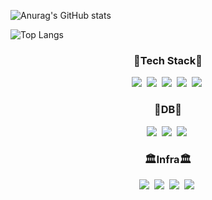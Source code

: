 <!--
**sunghunchoi/sunghunchoi** is a ✨ _special_ ✨ repository because its `README.md` (this file) appears on your GitHub profile.

Here are some ideas to get you started:

- 🔭 I’m currently working on ...
- 🌱 I’m currently learning ...
- 👯 I’m looking to collaborate on ...
- 🤔 I’m looking for help with ...
- 💬 Ask me about ...
- 📫 How to reach me: ...
- 😄 Pronouns: ...
- ⚡ Fun fact: ...
-->

![Anurag's GitHub stats](https://github-readme-stats.vercel.app/api?username=sunghunchoi&show_icons=true&theme=radical)


![Top Langs](https://github-readme-stats.vercel.app/api/top-langs/?username=sunghunchoi&layout=compact)



<h3 align="center"> 🌈Tech Stack🌈</h3>
<p align="center">
    <img src="https://img.shields.io/badge/Go-00ADD8?style=flat-square&logo=Go&logoColor=white"/></a>&nbsp
    <img src="https://img.shields.io/badge/Java-007396?style=flat-square&logo=Java&logoColor=white"/></a>&nbsp
    <img src="https://img.shields.io/badge/SpringBoot-6DB33F?style=flat-square&logo=Spring&logoColor=white"/></a>&nbsp
    <img src="https://img.shields.io/badge/Python-3766AB?style=flat-square&logo=Python&logoColor=white"/></a>&nbsp
    <img src="https://img.shields.io/badge/React-61DAFB?style=flat-square&logo=React&logoColor=white"/></a>&nbsp
</p>

<h3 align="center"> 🎁DB🎁</h3>

<p align="center">
    <img src="https://img.shields.io/badge/MySQL-4479A1?style=flat-square&logo=MySQL&logoColor=white"/></a>&nbsp
    <img src="https://img.shields.io/badge/MicrosoftSQLServer-CC2927?style=flat-square&logo=Microsoft%20SQL%20Server&logoColor=white"/></a>&nbsp
    <img src="https://img.shields.io/badge/MongoDB-47A248?style=flat-square&logo=MongoDB&logoColor=white"/></a>&nbsp
</p>

<h3 align="center"> 🏛Infra🏛</h3>

<p align="center">
    <img src="https://img.shields.io/badge/Terraform-623CE4?style=flat-square&logo=Terraform&logoColor=white"/></a>&nbsp
    <img src="https://img.shields.io/badge/AWS-232F3E?style=flat-square&logo=Amazon%20Aws&logoColor=white"/></a>&nbsp
    <img src="https://img.shields.io/badge/k8s-326CE5?style=flat-square&logo=Kubernetes&logoColor=white"/></a>&nbsp
    <img src="https://img.shields.io/badge/gcs-4285F4?style=flat-square&logo=Google%20Cloud&logoColor=white"/></a>&nbsp
</p>




